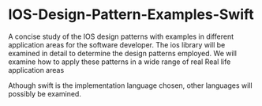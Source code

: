 # IOS-Design-Pattern-Examples-Swift
A concise study of the IOS design patterns with examples in different application areas for the software developer.
The ios library will be examined in detail to determine the design patterns employed. We will examine how to apply these 
patterns in a wide range of real Real life application areas

Athough swift is the implementation language chosen, other languages will possibly be examined.

